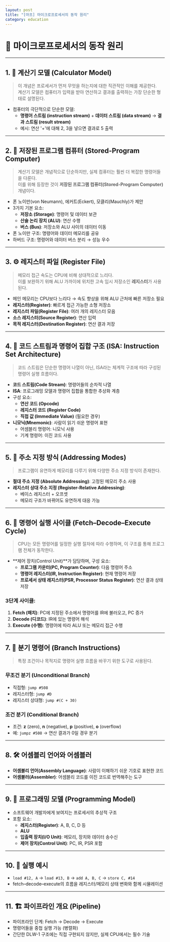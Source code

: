 ```yaml
---
layout: post
title: "[마프] 마이크로프로세서의 동작 원리" 
category: education
---
```


# 📘 마이크로프로세서의 동작 원리 
---

## 1. 🧮 계산기 모델 (Calculator Model)
> 이 개념은 프로세서가 먼저 무엇을 하는지에 대한 직관적인 이해를 제공한다.  
> 계산기 모델은 컴퓨터가 입력을 받아 연산하고 결과를 출력하는 가장 단순한 형태로 설명된다.

- 컴퓨터의 극단적으로 단순한 모델:
  - **명령어 스트림 (instruction stream)** + **데이터 스트림 (data stream)** → **결과 스트림 (result stream)**
  - 예시: 연산 '+'에 대해 2, 3을 넣으면 결과로 5 출력

---

## 2. 💾 저장된 프로그램 컴퓨터 (Stored-Program Computer)
> 계산기 모델은 개념적으로 단순하지만, 실제 컴퓨터는 훨씬 더 복잡한 명령어들을 다룬다.  
> 이를 위해 등장한 것이 **저장된 프로그램 컴퓨터(Stored-Program Computer)** 개념이다.

- 폰 노이만(von Neumann), 에커트(Eckert), 모클리(Mauchly)가 제안
- 3가지 기본 요소:
  - **저장소 (Storage)**: 명령어 및 데이터 보관
  - **산술 논리 장치 (ALU)**: 연산 수행
  - **버스 (Bus)**: 저장소와 ALU 사이의 데이터 이동
- 폰 노이만 구조: 명령어와 데이터 메모리를 공유
- 하버드 구조: 명령어와 데이터 버스 분리 → 성능 우수

---

## 3. ⚙️ 레지스터 파일 (Register File)
> 메모리 접근 속도는 CPU에 비해 상대적으로 느리다.  
> 이를 보완하기 위해 ALU 가까이에 위치한 고속 임시 저장소인 **레지스터**가 사용된다.

- 메인 메모리는 CPU보다 느리다 → 속도 향상을 위해 ALU 근처에 빠른 저장소 필요
- **레지스터(Register)**: 빠르게 접근 가능한 소형 저장소
- **레지스터 파일(Register File)**: 여러 개의 레지스터 모음
- **소스 레지스터(Source Register)**: 연산 입력
- **목적 레지스터(Destination Register)**: 연산 결과 저장

---

## 4. 📜 코드 스트림과 명령어 집합 구조 (ISA: Instruction Set Architecture)
> 코드 스트림은 단순한 명령어 나열이 아닌, ISA라는 체계적 구조에 따라 구성된 명령어 실행 흐름이다.

- **코드 스트림(Code Stream)**: 명령어들의 순차적 나열
- **ISA**: 프로그래밍 모델과 명령어 집합을 통합한 추상화 계층
- 구성 요소:
  - **연산 코드 (Opcode)**
  - **레지스터 코드 (Register Code)**
  - **직접 값 (Immediate Value)** (필요한 경우)
- **니모닉(Mnemonic)**: 사람이 읽기 쉬운 명령어 표현
  - 어셈블리 명령어: 니모닉 사용
  - 기계 명령어: 이진 코드 사용

---

## 5. 🧩 주소 지정 방식 (Addressing Modes)
> 프로그램이 유연하게 메모리를 다루기 위해 다양한 주소 지정 방식이 존재한다.

- **절대 주소 지정 (Absolute Addressing)**: 고정된 메모리 주소 사용
- **레지스터 상대 주소 지정 (Register-Relative Addressing)**:
  - 베이스 레지스터 + 오프셋
  - 메모리 구조가 바뀌어도 유연하게 대응 가능

---

## 6. 🔄 명령어 실행 사이클 (Fetch–Decode–Execute Cycle)
> CPU는 모든 명령어를 일정한 실행 절차에 따라 수행하며, 이 구조를 통해 프로그램 전체가 동작한다.

- **제어 장치(Control Unit)**가 담당하며, 구성 요소:
  - **프로그램 카운터(PC, Program Counter)**: 다음 명령어 주소
  - **명령어 레지스터(IR, Instruction Register)**: 현재 명령어 저장
  - **프로세서 상태 레지스터(PSR, Processor Status Register)**: 연산 결과 상태 저장

### 3단계 사이클:
1. **Fetch (패치)**: PC에 지정된 주소에서 명령어를 IR에 불러오고, PC 증가
2. **Decode (디코드)**: IR에 있는 명령어 해석
3. **Execute (수행)**: 명령어에 따라 ALU 또는 메모리 접근 수행

---

## 7. 🔁 분기 명령어 (Branch Instructions)
> 특정 조건이나 목적지로 명령어 실행 흐름을 바꾸기 위한 도구로 사용된다.

### 무조건 분기 (Unconditional Branch)
- 직접형: `jump #508`
- 레지스터형: `jump #D`
- 레지스터 상대형: `jump #(C + 30)`

### 조건 분기 (Conditional Branch)
- 조건: **z** (zero), **n** (negative), **p** (positive), **o** (overflow)
- 예: `jumpz #508` → 연산 결과가 0일 경우 분기

---

## 8. 🛠 어셈블리 언어와 어셈블러
- **어셈블리 언어(Assembly Language)**: 사람이 이해하기 쉬운 기호로 표현한 코드
- **어셈블러(Assembler)**: 어셈블리 코드를 이진 코드로 번역해주는 도구

---

## 9. 🧠 프로그래밍 모델 (Programming Model)
- 소프트웨어 개발자에게 보여지는 프로세서의 추상적 구조
- 포함 요소:
  - **레지스터(Register)**: A, B, C, D 등
  - **ALU**
  - **입출력 장치(I/O Unit)**: 메모리, 장치와 데이터 송수신
  - **제어 장치(Control Unit)**: PC, IR, PSR 포함

---

## 10. 🚦 실행 예시
- `load #12, A` → `load #13, B` → `add A, B, C` → `store C, #14`
- fetch–decode–execute의 흐름을 레지스터/메모리 상태 변화와 함께 시뮬레이션

---

## 11. 🏗️ 파이프라인 개요 (Pipeline)
- 파이프라인 단계: Fetch → Decode → Execute
- 명령어들을 중첩 실행 가능 (병렬화)
- 간단한 DLW-1 구조에는 직접 구현되지 않지만, 실제 CPU에서는 필수 기술

